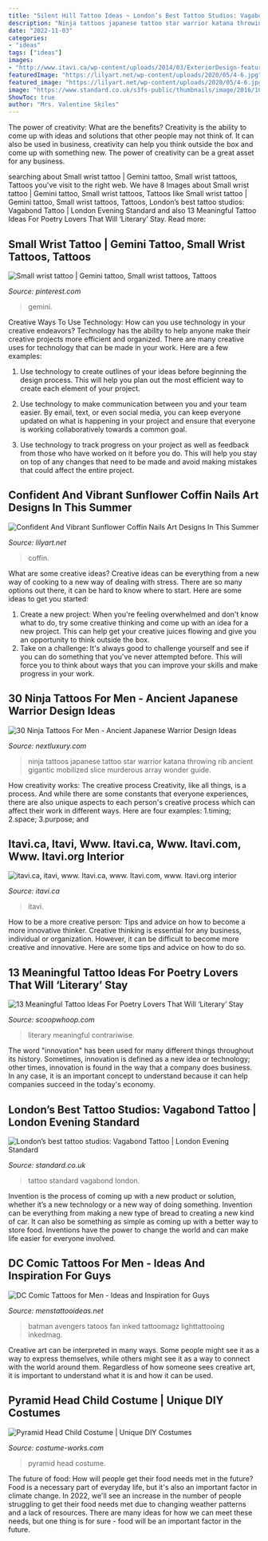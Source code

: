 ```yaml
---
title: "Silent Hill Tattoo Ideas ~ London’s Best Tattoo Studios: Vagabond Tattoo"
description: "Ninja tattoos japanese tattoo star warrior katana throwing rib ancient gigantic mobilized slice murderous array wonder guide"
date: "2022-11-03"
categories:
- "ideas"
tags: ["ideas"]
images:
- "http://www.itavi.ca/wp-content/uploads/2014/03/ExteriorDesign-feature-e1414354960641.jpg"
featuredImage: "https://lilyart.net/wp-content/uploads/2020/05/4-6.jpg"
featured_image: "https://lilyart.net/wp-content/uploads/2020/05/4-6.jpg"
image: "https://www.standard.co.uk/s3fs-public/thumbnails/image/2016/10/12/15/img_0692.jpg"
ShowToc: true
author: "Mrs. Valentine Skiles"
---
```



The power of creativity: What are the benefits?
Creativity is the ability to come up with ideas and solutions that other people may not think of. It can also be used in business, creativity can help you think outside the box and come up with something new. The power of creativity can be a great asset for any business.

	

		
searching about Small wrist tattoo | Gemini tattoo, Small wrist tattoos, Tattoos you've visit to the right web. We have 8 Images about Small wrist tattoo | Gemini tattoo, Small wrist tattoos, Tattoos like Small wrist tattoo | Gemini tattoo, Small wrist tattoos, Tattoos, London’s best tattoo studios: Vagabond Tattoo | London Evening Standard and also 13 Meaningful Tattoo Ideas For Poetry Lovers That Will ‘Literary’ Stay. Read more:
		
    
## Small Wrist Tattoo | Gemini Tattoo, Small Wrist Tattoos, Tattoos

<img loading=lazy src="https://i.pinimg.com/736x/ee/86/0f/ee860feeda634c74f9ab1c011b278817.jpg" onerror="this.onerror=null;this.src='https://tse3.mm.bing.net/th?id=OIP.s1W1E3lun1CUGe_QdlIJogHaJ3&amp;pid=15.1';" alt="Small wrist tattoo | Gemini tattoo, Small wrist tattoos, Tattoos">

_Source: pinterest.com_

>gemini. 

	

Creative Ways To Use Technology: How can you use technology in your creative endeavors?
Technology has the ability to help anyone make their creative projects more efficient and organized. There are many creative uses for technology that can be made in your work. Here are a few examples:
1. Use technology to create outlines of your ideas before beginning the design process. This will help you plan out the most efficient way to create each element of your project.

2. Use technology to make communication between you and your team easier. By email, text, or even social media, you can keep everyone updated on what is happening in your project and ensure that everyone is working collaboratively towards a common goal.

3. Use technology to track progress on your project as well as feedback from those who have worked on it before you do. This will help you stay on top of any changes that need to be made and avoid making mistakes that could affect the entire project.

    
## Confident And Vibrant Sunflower Coffin Nails Art Designs In This Summer

<img loading=lazy src="https://lilyart.net/wp-content/uploads/2020/05/4-6.jpg" onerror="this.onerror=null;this.src='https://tse2.mm.bing.net/th?id=OIP.48ZteerSzZALPSR17LUy1AHaJ_&amp;pid=15.1';" alt="Confident And Vibrant Sunflower Coffin Nails Art Designs In This Summer">

_Source: lilyart.net_

>coffin. 

	

What are some creative ideas?
Creative ideas can be everything from a new way of cooking to a new way of dealing with stress. There are so many options out there, it can be hard to know where to start. Here are some ideas to get you started: 
1. Create a new project: When you're feeling overwhelmed and don't know what to do, try some creative thinking and come up with an idea for a new project. This can help get your creative juices flowing and give you an opportunity to think outside the box.
2. Take on a challenge: It's always good to challenge yourself and see if you can do something that you've never attempted before. This will force you to think about ways that you can improve your skills and make progress in your work. 

    
## 30 Ninja Tattoos For Men - Ancient Japanese Warrior Design Ideas

<img loading=lazy src="http://nextluxury.com/wp-content/uploads/male-with-throwing-star-and-katana-rib-cage-side-japanese-ninja-tattoo.jpg" onerror="this.onerror=null;this.src='https://tse4.mm.bing.net/th?id=OIP.s4n_gbtyHDLO4Z8q_ggRXQHaHa&amp;pid=15.1';" alt="30 Ninja Tattoos For Men - Ancient Japanese Warrior Design Ideas">

_Source: nextluxury.com_

>ninja tattoos japanese tattoo star warrior katana throwing rib ancient gigantic mobilized slice murderous array wonder guide. 

	

How creativity works: The creative process
Creativity, like all things, is a process. And while there are some constants that everyone experiences, there are also unique aspects to each person's creative process which can affect their work in different ways. Here are four examples: 1.timing; 2.space; 3.purpose; and 
    
## Itavi.ca, Itavi, Www. Itavi.ca, Www. Itavi.com, Www. Itavi.org Interior

<img loading=lazy src="http://www.itavi.ca/wp-content/uploads/2014/03/ExteriorDesign-feature-e1414354960641.jpg" onerror="this.onerror=null;this.src='https://tse3.mm.bing.net/th?id=OIP.7bhwTOyd-KJvuQ69WJBYsQAAAA&amp;pid=15.1';" alt="itavi.ca, itavi, www. Itavi.ca, www. Itavi.com, www. Itavi.org interior">

_Source: itavi.ca_

>itavi. 

	

How to be a more creative person: Tips and advice on how to become a more innovative thinker.
Creative thinking is essential for any business, individual or organization. However, it can be difficult to become more creative and innovative. Here are some tips and advice on how to do so.

    
## 13 Meaningful Tattoo Ideas For Poetry Lovers That Will ‘Literary’ Stay

<img loading=lazy src="https://s4.scoopwhoop.com/anj/m/a4b63f95-1ca3-407e-a74b-42cf42156086.jpg" onerror="this.onerror=null;this.src='https://tse3.mm.bing.net/th?id=OIP.vvnlCdP5M_sUdtxr64k8MQHaJ4&amp;pid=15.1';" alt="13 Meaningful Tattoo Ideas For Poetry Lovers That Will ‘Literary’ Stay">

_Source: scoopwhoop.com_

>literary meaningful contrariwise. 

	

The word "innovation" has been used for many different things throughout its history. Sometimes, innovation is defined as a new idea or technology; other times, innovation is found in the way that a company does business. In any case, it is an important concept to understand because it can help companies succeed in the today's economy.

    
## London’s Best Tattoo Studios: Vagabond Tattoo | London Evening Standard

<img loading=lazy src="https://www.standard.co.uk/s3fs-public/thumbnails/image/2016/10/12/15/img_0692.jpg" onerror="this.onerror=null;this.src='https://tse3.mm.bing.net/th?id=OIP.yXdqjzEZIH8uegsqumblBAHaE8&amp;pid=15.1';" alt="London’s best tattoo studios: Vagabond Tattoo | London Evening Standard">

_Source: standard.co.uk_

>tattoo standard vagabond london. 

	

Invention is the process of coming up with a new product or solution, whether it’s a new technology or a new way of doing something. Invention can be everything from making a new type of bread to creating a new kind of car. It can also be something as simple as coming up with a better way to store food. Inventions have the power to change the world and can make life easier for everyone involved.

    
## DC Comic Tattoos For Men - Ideas And Inspiration For Guys

<img loading=lazy src="http://www.menstattooideas.net/tattooimages/2016/06/dc-comic-tattoos-05.jpg" onerror="this.onerror=null;this.src='https://tse1.mm.bing.net/th?id=OIP.yVYZIbtlc05_qLCKJUYqngHaLH&amp;pid=15.1';" alt="DC Comic Tattoos for Men - Ideas and Inspiration for Guys">

_Source: menstattooideas.net_

>batman avengers tatoos fan inked tattoomagz lighttattooing inkedmag. 

	

Creative art can be interpreted in many ways. Some people might see it as a way to express themselves, while others might see it as a way to connect with the world around them. Regardless of how someone sees creative art, it is important to understand what it is and how it can be used.

    
## Pyramid Head Child Costume | Unique DIY Costumes

<img loading=lazy src="https://photos.costume-works.com/full/pyramid_head_boy.jpg" onerror="this.onerror=null;this.src='https://tse2.mm.bing.net/th?id=OIP.XpxpqkQj_9DrLyFEHoD-nAHaMM&amp;pid=15.1';" alt="Pyramid Head Child Costume | Unique DIY Costumes">

_Source: costume-works.com_

>pyramid head costume. 

	

The future of food: How will people get their food needs met in the future?
Food is a necessary part of everyday life, but it's also an important factor in climate change. In 2022, we'll see an increase in the number of people struggling to get their food needs met due to changing weather patterns and a lack of resources. There are many ideas for how we can meet these needs, but one thing is for sure - food will be an important factor in the future.

